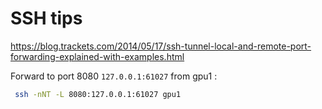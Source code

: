 # SSH tips

https://blog.trackets.com/2014/05/17/ssh-tunnel-local-and-remote-port-forwarding-explained-with-examples.html

Forward to port 8080 `127.0.0.1:61027` from gpu1 :
```bash
 ssh -nNT -L 8080:127.0.0.1:61027 gpu1
```